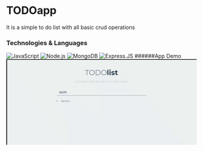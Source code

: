 # TODOapp
It is a simple to do list with all basic crud operations
### Technologies & Languages
![JavaScript](https://img.shields.io/badge/-JavaScript-000?&logo=JavaScript&logoColor=ddc508)
![Node.js](https://img.shields.io/badge/-Node.js-000?&logo=node.js)
![MongoDB](http://img.shields.io/badge/-MongoDB-000?&logo=MongoDB&logoColor=47A248)
![Express.JS](http://img.shields.io/badge/-Express.js-000)
######App Demo
![Todoapp Demo](https://github.com/vaibhavboliya/todoapp/blob/main/TODOapp.gif)
